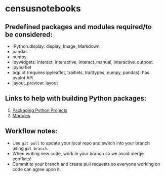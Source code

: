 # censusnotebooks

## Predefined packages and modules required/to be considered:
- IPython.display: display, Image, Markdown
- pandas
- numpy
- ipywidgets: interact, interactive, interact_manual, interactive_outpout
- ipyleaflet
- bqplot (requires ipyleaflet, traitlets, traittypes, numpy, pandas): has pyplot API
- layout_preview: layout

## Links to help with building Python packages: 
1. [Packaging Python Projects](https://packaging.python.org/tutorials/packaging-projects/)
2. [Modules](https://docs.python.org/3/tutorial/modules.html)

## Workflow notes:
- Use `git pull` to update your local repo and switch into your branch using `git branch`.
- When writing new code, work in your branch so we avoid merge conflicts! 
- Commit to your branch and create pull requests so everyone working on code can agree upon it.
